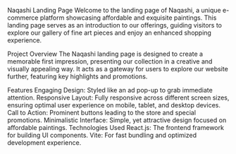 Naqashi Landing Page
Welcome to the landing page of Naqashi, a unique e-commerce platform showcasing affordable and exquisite paintings. This landing page serves as an introduction to our offerings, guiding visitors to explore our gallery of fine art pieces and enjoy an enhanced shopping experience.

Project Overview
The Naqashi landing page is designed to create a memorable first impression, presenting our collection in a creative and visually appealing way. It acts as a gateway for users to explore our website further, featuring key highlights and promotions.

Features
Engaging Design: Styled like an ad pop-up to grab immediate attention.
Responsive Layout: Fully responsive across different screen sizes, ensuring optimal user experience on mobile, tablet, and desktop devices.
Call to Action: Prominent buttons leading to the store and special promotions.
Minimalistic Interface: Simple, yet attractive design focused on affordable paintings.
Technologies Used
React.js: The frontend framework for building UI components.
Vite: For fast bundling and optimized development experience.
